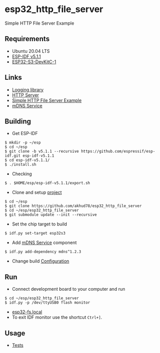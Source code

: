 # esp32_http_file_server
Simple HTTP File Server Example

## Requirements
- Ubuntu 20.04 LTS
- [ESP-IDF v5.1.1](https://docs.espressif.com/projects/esp-idf/en/v5.1.1/esp32s3/index.html)
- [ESP32-S3-DevKitC-1](https://docs.espressif.com/projects/esp-idf/en/latest/esp32s3/hw-reference/esp32s3/user-guide-devkitc-1.html)

## Links

- [Logging library](https://docs.espressif.com/projects/esp-idf/en/v5.1.1/esp32s3/api-reference/system/log.html)
- [HTTP Server](https://docs.espressif.com/projects/esp-idf/en/v5.1.1/esp32s3/api-reference/protocols/esp_http_server.html)
- [Simple HTTP File Server Example](https://github.com/espressif/esp-idf/tree/master/examples/protocols/http_server/file_serving)
- [mDNS Service](https://docs.espressif.com/projects/esp-protocols/mdns/docs/latest/en/index.html)

## Building
- Get ESP-IDF
```
$ mkdir -p ~/esp
$ cd ~/esp
$ git clone -b v5.1.1 --recursive https://github.com/espressif/esp-idf.git esp-idf-v5.1.1
$ cd esp-idf-v5.1.1/
$ ./install.sh
```
- Checking
```
$ . $HOME/esp/esp-idf-v5.1.1/export.sh
```
- Clone and setup [project](https://github.com/akhud78/esp32_http_file_server)
```
$ cd ~/esp
$ git clone https://github.com/akhud78/esp32_http_file_server
$ cd ~/esp/esp32_http_file_server
$ git submodule update --init --recursive
```
- Set the chip target to build
```
$ idf.py set-target esp32s3
```
- Add [mDNS Service](https://components.espressif.com/components/espressif/mdns) component
```
$ idf.py add-dependency mdns^1.2.3
```
- Change build [Configuration](docs/config.md)

## Run
- Connect development board to your computer and run
```
$ cd ~/esp/esp32_http_file_server
$ idf.py -p /dev/ttyUSB0 flash monitor
```
- [esp32-fs.local](http://esp32-fs.local/)
- To exit IDF monitor use the shortcut `Ctrl+]`.

## Usage
- [Tests](docs/tests.md)
